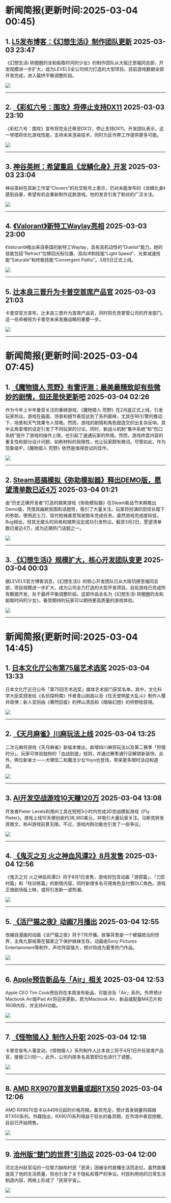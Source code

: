 # 新闻简报(更新时间:2025-03-04 00:45)

## 1. [L5发布博客：《幻想生活i》制作团队更新](http://nnas.sqngame.com:11201/xboxfan/news)   2025-03-03 23:47

《幻想生活i 转圈圈的龙和偷取时间的少女》的制作团队从大阪迁至福冈总部，开发规模进一步扩大，成为LEVEL5全公司倾力打造的大型项目。目前游戏数据全部开发完成，进入最终平衡调整阶段。

![](https://static.willmao.com/feed_upload/2025-03-03/23-47-09-phpKHE52b.jpg)

---

## 2. [《彩虹六号：围攻》将停止支持DX11](http://nnas.sqngame.com:11201/xboxfan/news)   2025-03-03 23:10

《彩虹六号：围攻》宣布将完全迁移至DX12，停止支持DX11。开发团队表示，这一举措将优化游戏性能，支持未来渲染技术，同时为反作弊工作提供更多可能。

![](https://static.willmao.com/feed_upload/2025-03-03/23-09-34-php4rjOuC.jpg)

---

## 3. [神谷英树：希望重启《龙鳞化身》开发](http://nnas.sqngame.com:11201/xboxfan/news)   2025-03-03 23:04

神谷英树在其新工作室“Clovers”的社交账号上表示，仍对未能发布的《龙鳞化身》感到自豪，希望有机会重新制作这款游戏。他的发言引发了粉丝的广泛关注。

![](https://static.willmao.com/feed_upload/2025-03-03/23-04-17-phpnNiaQX.png)

---

## 4. [《Valorant》新特工Waylay亮相](https://news.xbox.com/en-us/2025/03/03/waylay-new-valorant-agent/)   2025-03-03 23:00

《Valorant》推出来自泰国的新特工Waylay，具有高机动性的“Duelist”能力。她的技能包括“Refract”位移回光标位置、双向冲刺技能“Light Speed”、光束减速技能“Saturate”和终极技能“Convergent Paths”。3月5日正式上线。

![](https://pub-f354ec240bea480db7320bd0e29d972e.r2.dev/sites/2/2025/03/VAL_XB_A28_XboxWireWaylayKeyArt_3840x2160-839d363f33de47e69487-1024x576.jpg)

---

## 5. [辻本良三晋升为卡普空首席产品官](http://nnas.sqngame.com:11201/xboxfan/news)   2025-03-03 21:03

卡普空官方宣布，辻本良三晋升为首席产品官，同时将负责掌管公司的开发部门。这一任命被视为卡普空未来发展战略的重要一步。

![](https://static.willmao.com/feed_upload/2025-03-03/20-07-42-phpfyAAZu.png)

---
# 新闻简报(更新时间:2025-03-04 07:45)

## 1. [《魔物猎人 荒野》有雷评测：最美最精致却有些微妙的剧情，但还是快更新吧](https://www.4gamers.com.tw/news/detail/70485/monster-hunter-wilds-review)   2025-03-04 02:26

作为今年上半年备受关注的重磅游戏，《魔物猎人 荒野》在2月底正式上线，引发玩家热议。游戏在画面、场景和细节表现达到了系列巅峰，尤其在RE引擎的推动下，场景和天气效果令人惊艳。然而，游戏的剧情和角色塑造交织出复杂反响，其中主角拿塔的设定引发了不同玩家的讨论。同时，新战斗机制“集中系统”和“伤口系统”提升了游戏的操作上限，也引起了速通玩家的热情。然而，游戏终盘内容的重复性和部分设计问题，如刷材料的局限性，也让玩家颇有微词。尽管如此，作为现象级IP，《魔物猎人 荒野》依然是值得尝试的佳作。

![](https://thumbor.4gamers.com.tw/ro4kJC_vYTTh4brmHb2CcTPjc6Q=/filters:watermark(https://img.4gamers.com.tw/default-image/4gamers_watermark_20190925.png,-5,-3,0,17):format(jpeg):quality(90)/https%3A%2F%2Fimg.4gamers.com.tw%2Fpuku-clone-version%2Fe411f3d29f527735f3567c11763e77d05290b357.jpg)

---

## 2. [Steam恶搞模拟《弥助模拟器》释出DEMO版，愿望清单数已近4万](https://www.4gamers.com.tw/news/detail/70484/yasuke-simulator-release-demo)   2025-03-04 01:21

由“历史正确开发者”打造的搞笑游戏《弥助模拟器》在Steam新品节末期推出Demo版，凭借其幽默氛围和话题性，吸引了大量关注。玩家将扮演织田信长麾下的弥助，使用武士刀、现代枪械甚至驾驶跑车完成任务。虽然游戏完成度较低，Bug频出，但其无厘头的风格和搞笑设定成功引发热议。截至3月2日，愿望清单数已接近4万，成为近期热门话题之一。

![](https://img.4gamers.com.tw/puku-clone-version/c14d895279940f75960f645d6c408531e674e433.jpg)

---

## 3. [《幻想生活i》规模扩大，核心开发团队变更](http://nnas.sqngame.com:11201/xboxfan/news)   2025-03-04 00:03

据LEVEL5官方博客消息，《幻想生活i》的核心开发团队已从大阪切换至福冈总部，项目规模进一步扩大，成为公司全力打造的大型开发项目。目前游戏已完成所有数据开发，处于最终平衡调整阶段。这部作品全名为《幻想生活i 转圈圈的龙和偷取时间的少女》，备受期待的玩家可以期待更高质量的游戏体验。

![](https://static.willmao.com/feed_upload/2025-03-03/23-47-09-phpKHE52b.jpg)

---
# 新闻简报(更新时间:2025-03-04 14:45)

## 1. [日本文化厅公布第75届艺术选奖](http://nnas.sqngame.com:11201/xboxfan/news)   2025-03-04 13:33

日本文化厅近日公布「第75回艺术选奖」媒体艺术部门获奖名单。其中，文化科学大臣奖颁发给《名侦探柯南》作者青山刚昌以及《任天堂明星大乱斗》制作人樱井政博；新人奖则由《蓦然回首》的押山清高和《暗喻幻想》的桥野桂获得。

![](https://static.willmao.com/feed_upload/2025-03-04/13-32-57-phpPAcJnS.jpg)

---

## 2. [《天月麻雀》川麻玩法上线](https://www.3dmgame.com/news/202503/3915738.html)   2025-03-04 13:25

二次元麻将游戏《天月麻雀》新版本推出，新增四川麻将玩法以及第二赛季「狩猎时分」。玩家可体验独特的「血战到底」规则，并通过赛季通行证解锁新装饰。此外，两位新雀士——犬塚信二和魔法少女Yoyo也登场，带来更多限时活动和道具。

![](https://img.3dmgame.com/uploads/images/news/20250304/1741065886_659771.jpg)

---

## 3. [AI开发空战游戏10天赚120万](https://www.4gamers.com.tw/news/detail/70492/pieter-levels-used-ai-to-build-viral-flight-simulator-in-3-hours-elon-musk-shares-game)   2025-03-04 13:08

开发者Pieter Levels利用AI工具在短短3小时内完成3D空战模拟游戏《Fly Pieter》。游戏上线10天便创收约38,360美元，并吸引大量玩家关注。马斯克转发其推文，称AI游戏前景无限。不过，游戏内购功能也引发了一些争议。

![](https://thumbor.4gamers.com.tw/Tp-xscwBhAwwA6itoVaB7a2cfQM=/filters:watermark(https://img.4gamers.com.tw/default-image/4gamers_watermark_20190925.png,-5,-3,0,17):format(jpeg):quality(90)/https%3A%2F%2Fimg.4gamers.com.tw%2Fpuku-clone-version%2Fd4ff1e7b92d9f8417715d95769a446c28e6e8b9c.jpg)

---

## 4. [《鬼灭之刃 火之神血风谭2》8月发售](https://www.4gamers.com.tw/news/detail/70496/demon-slayer-kimetsu-no-yaiba-the-hinokami-chronicles-2-launches-august-1)   2025-03-04 12:56

《鬼灭之刃 火之神血风谭2》将于8月1日发售，游戏将包含动画「游郭篇」、「刀匠村篇」和「柱训练篇」的剧情内容，同时新增多名可用角色及付费DLC角色。游戏正值剧场版上映，或将引发新一波热潮。

![](https://img.4gamers.com.tw/puku-clone-version/8192ec79c4412ff7126f42a77646fc798421fc6d.jpg)

---

## 5. [《活尸猫之夜》动画7月播出](https://www.4gamers.com.tw/news/detail/70493/nyaight-of-the-livingcat-animation-release-in-july-2025)   2025-03-04 12:55

改编自漫画的动画《活尸猫之夜》将于7月开播。故事背景是一个被猫统治的世界，主角九那岐需在猫掌之下保护妹妹生存。动画由Sony Pictures Entertainment等制作，声优阵容强大，预计将成为夏季热门作品。

![](https://img.4gamers.com.tw/puku-clone-version/d85f72b1389687c497742af6504862beb71afca3.jpg)

---

## 6. [Apple预告新品与「Air」相关](https://www.4gamers.com.tw/news/detail/70495/apple-teasing-something-new-for-air-product)   2025-03-04 12:53

Apple CEO Tim Cook预告将在本周发布新品，可能涉及「Air」系列。外界预计Macbook Air或iPad Air将迎来更新。若为Macbook Air，新品或配备M4芯片和16GB内存，并支持AI功能。

![](https://img.4gamers.com.tw/puku-clone-version/bc002c5665b2d5f709678debe2dfe330603f4024.jpg)

---

## 7. [《怪物猎人》制作人升职](https://www.3dmgame.com/news/202503/3915737.html)   2025-03-04 12:18

卡普空宣布人事变动，《怪物猎人》系列制作人辻本良三将于4月1日升任首席产品官，接替江川阳一。此外，公司内部多名高管职位也进行了调整。

![](https://img.3dmgame.com/uploads/images/news/20250304/1741061913_704207.png)

---

## 8. [AMD RX9070首发销量或超RTX50](https://www.3dmgame.com/news/202503/3915736.html)   2025-03-04 12:06

AMD RX9070显卡以4499元起的价格亮相，备货充足，预计首发销量将超越RTX50系列。外媒指出，RX9070系列得益于较长的备货期，在市场中表现抢眼，目前已开始预售。

![](https://img.3dmgame.com/uploads/images/news/20250304/1741059730_711445_jpg_r.jpg)

---

## 9. [沧州版“楚门的世界”引热议](https://www.yystv.cn/p/12606)   2025-03-04 12:00

河北沧州赵官屯的一位智力缺陷村民「民哥」因被全村直播生活而走红。虽然直播提高了他的生活质量，但也引发了关于隐私和尊严的争议。村民利用他的日常生活制造内容，网络上形成了「民哥宇宙」。

![](https://alioss.yystv.cn/doc/12606/ab998d2d4d41c0f197421242b54e62c1.appmsg_mw680water)

---